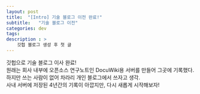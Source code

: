 ```yaml
---
layout: post
title:  "[Intro] 기술 블로그 이전 완료!"
subtitle:   "기술 블로그 이전"
categories: dev
tags:
description : >
    깃헙 블로그 생성 후 첫 글
---
```


깃헙으로 기술 블로그 이사 완료! <br/>
원래는 회사 내부에 오픈소스 연구노트인 DocuWiki용 서버를 만들어 그곳에 기록했다.
<br/>
하지만 쓰는 사람이 없어 차라리 개인 블로그에서 쓰자고 생각.
<br/>
사내 서버에 저장된 4년간의 기록이 아깝지만, 다시 새롭게 시작해보자!